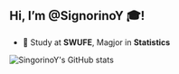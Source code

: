 ## Hi, I’m @SignorinoY 🎓!

- 📖 Study at **SWUFE**, Magjor in **Statistics**

![SingorinoY's GitHub stats](https://github-readme-stats.vercel.app/api?username=signorinoy&count_private=true)
